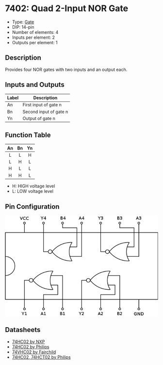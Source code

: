 # 7402: Quad 2-Input NOR Gate

- Type: [Gate](gates.md)
- DIP: 14-pin
- Number of elements: 4
- Inputs per element: 2
- Outputs per element: 1

## Description

Provides four NOR gates with two inputs and an output each.

## Inputs and Outputs

| Label | Description            |
| ----- | ---------------------- |
| An    | First input of gate n  |
| Bn    | Second input of gate n |
| Yn    | Output of gate n       |

## Function Table

| An  | Bn  | Yn  |
|:---:|:---:|:---:|
| L   | L   | H   |
| L   | H   | L   |
| H   | L   | L   |
| H   | H   | L   |

- H: HIGH voltage level
- L: LOW voltage level

## Pin Configuration

![](../dia/7402-dip.png)

## Datasheets

- [74HC02 by NXP](http://www.nxp.com/documents/data_sheet/74HC_HCT02.pdf)
- [74HC02 by Philips](http://www.farnell.com/datasheets/1965584.pdf)
- [74VHC02 by Fairchild](https://www.fairchildsemi.com/datasheets/74/74VHC02.pdf)
- [74HC02, 74HCT02 by Philips](http://www.micropik.com/PDF/74HC02_HCT02_CNV_2%5B1%5D.pdf)
